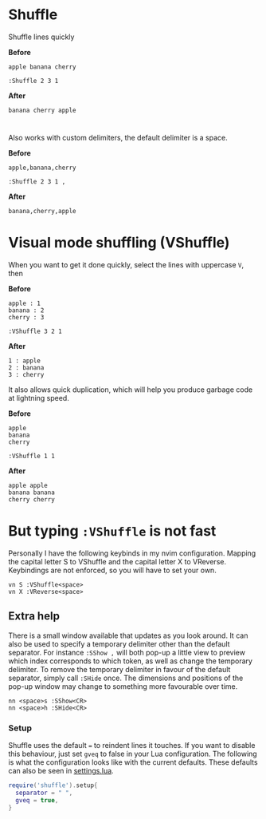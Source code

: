 # Shuffle

Shuffle lines quickly

**Before**
```
apple banana cherry
```

`:Shuffle 2 3 1`

**After**
```
banana cherry apple
```

#

Also works with custom delimiters, the default delimiter is a space.

**Before**
```
apple,banana,cherry
```

`:Shuffle 2 3 1 ,`

**After**
```
banana,cherry,apple
```

# Visual mode shuffling (VShuffle)

When you want to get it done quickly, select the lines with uppercase `V`, then

**Before**
```
apple : 1
banana : 2
cherry : 3
```

`:VShuffle 3 2 1`

**After**
```
1 : apple
2 : banana
3 : cherry
```

It also allows quick duplication, which will help you produce garbage code at
lightning speed.

**Before**
```
apple
banana
cherry
```

`:VShuffle 1 1`

**After**
```
apple apple
banana banana
cherry cherry
```

# But typing `:VShuffle` is not fast

Personally I have the following keybinds in my nvim configuration. Mapping the
capital letter S to VShuffle and the capital letter X to VReverse. Keybindings
are not enforced, so you will have to set your own.

```vim
vn S :VShuffle<space>
vn X :VReverse<space>
```

## Extra help

There is a small window available that updates as you look around. It can also
be used to specify a temporary delimiter other than the default separator. For
instance `:SShow ,` will both pop-up a little view to preview which index
corresponds to which token, as well as change the temporary delimiter. To
remove the temporary delimiter in favour of the default separator, simply call
`:SHide` once.  The dimensions and positions of the pop-up window may change to
something more favourable over time.

```vim
nn <space>s :SShow<CR>
nn <space>h :SHide<CR>
```

### Setup

Shuffle uses the default `=` to reindent lines it touches.  If you want to
disable this behaviour, just set `gveq` to false in your Lua configuration.
The following is what the configuration looks like with the current defaults.
These defaults can also be seen in [settings.lua](lua/shuffle/settings.lua).

```lua
require('shuffle').setup{
  separator = " ",
  gveq = true,
}
```

#
